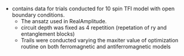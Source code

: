 * contains data for trials conducted for 10 spin TFI model with open boundary conditions.
    - The ansatz used in RealAmplitude.
    - circuit depth was fixed as 4 repetition (repetation of ry and entanglement blocks)
    - Trails were conducted varying the maxiter value of optimization routine on both ferromagnetic and antiferromagnetic models




